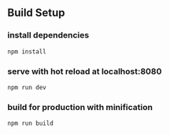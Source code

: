## Build Setup

### install dependencies
`npm install`
### serve with hot reload at localhost:8080
`npm run dev`
### build for production with minification
`npm run build`
